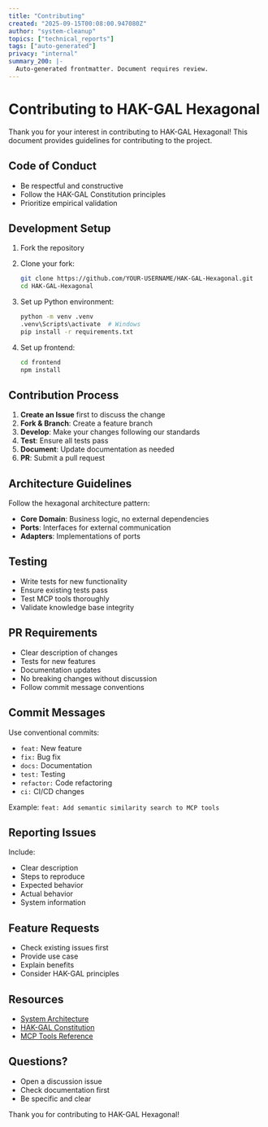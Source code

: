 ```yaml
---
title: "Contributing"
created: "2025-09-15T00:08:00.947080Z"
author: "system-cleanup"
topics: ["technical_reports"]
tags: ["auto-generated"]
privacy: "internal"
summary_200: |-
  Auto-generated frontmatter. Document requires review.
---
```


# Contributing to HAK-GAL Hexagonal

Thank you for your interest in contributing to HAK-GAL Hexagonal! This document provides guidelines for contributing to the project.

## Code of Conduct

- Be respectful and constructive
- Follow the HAK-GAL Constitution principles
- Prioritize empirical validation

## Development Setup

1. Fork the repository
2. Clone your fork:
   ```bash
   git clone https://github.com/YOUR-USERNAME/HAK-GAL-Hexagonal.git
   cd HAK-GAL-Hexagonal
   ```

3. Set up Python environment:
   ```bash
   python -m venv .venv
   .venv\Scripts\activate  # Windows
   pip install -r requirements.txt
   ```

4. Set up frontend:
   ```bash
   cd frontend
   npm install
   ```

## Contribution Process

1. **Create an Issue** first to discuss the change
2. **Fork & Branch**: Create a feature branch
3. **Develop**: Make your changes following our standards
4. **Test**: Ensure all tests pass
5. **Document**: Update documentation as needed
6. **PR**: Submit a pull request

## Architecture Guidelines

Follow the hexagonal architecture pattern:
- **Core Domain**: Business logic, no external dependencies
- **Ports**: Interfaces for external communication
- **Adapters**: Implementations of ports

## Testing

- Write tests for new functionality
- Ensure existing tests pass
- Test MCP tools thoroughly
- Validate knowledge base integrity

## PR Requirements

- Clear description of changes
- Tests for new features
- Documentation updates
- No breaking changes without discussion
- Follow commit message conventions

## Commit Messages

Use conventional commits:
- `feat:` New feature
- `fix:` Bug fix
- `docs:` Documentation
- `test:` Testing
- `refactor:` Code refactoring
- `ci:` CI/CD changes

Example: `feat: Add semantic similarity search to MCP tools`

## Reporting Issues

Include:
- Clear description
- Steps to reproduce
- Expected behavior
- Actual behavior
- System information

## Feature Requests

- Check existing issues first
- Provide use case
- Explain benefits
- Consider HAK-GAL principles

## Resources

- [System Architecture](docs/ARCHITECTURE.md)
- [HAK-GAL Constitution](PROJECT_HUB/ssot.md)
- [MCP Tools Reference](docs/MCP_TOOLS_REFERENCE.md)

## Questions?

- Open a discussion issue
- Check documentation first
- Be specific and clear

Thank you for contributing to HAK-GAL Hexagonal!

